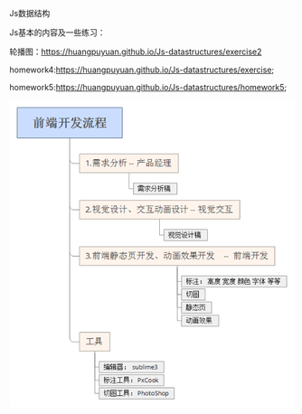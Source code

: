 Js数据结构

Js基本的内容及一些练习：

 轮播图：https://huangpuyuan.github.io/Js-datastructures/exercise2
 
 homework4:https://huangpuyuan.github.io/Js-datastructures/exercise; 
 
 homework5:https://huangpuyuan.github.io/Js-datastructures/homework5;

![image](https://github.com/huangpuyuan/Js-datastructures/blob/master/pictureOfMind/%E5%89%8D%E7%AB%AF%E5%BC%80%E5%8F%91%E6%B5%81%E7%A8%8B.png)
